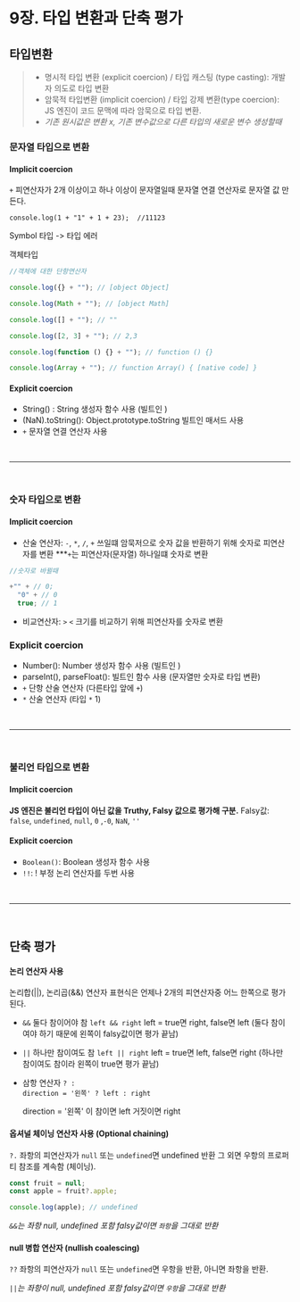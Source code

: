 # 9장. 타입 변환과 단축 평가

## 타입변환

> - 명시적 타입 변환 (explicit coercion) / 타입 캐스팅 (type casting): 개발자 의도로 타입 변환
> - 암묵적 타입변환 (implicit coercion) / 타입 강제 변환(type coercion): JS 엔진이 코드 문맥에 따라 암묵으로 타입 변환.
> - _기존 원시값은 변환 x, 기존 변수값으로 다른 타입의 새로운 변수 생성할때_

### 문자열 타입으로 변환

#### Implicit coercion

`+` 피연산자가 2개 이상이고 하나 이상이 문자열일때 문자열 연결 연산자로 문자열 값 만든다.

`console.log(1 + "1" + 1 + 23);  //11123`

Symbol 타입 -> 타입 에러

객체타입

```js
//객체에 대한 단항연산자

console.log({} + ""); // [object Object]

console.log(Math + ""); // [object Math]

console.log([] + ""); // ""

console.log([2, 3] + ""); // 2,3

console.log(function () {} + ""); // function () {}

console.log(Array + ""); // function Array() { [native code] }
```

#### Explicit coercion

- String() : String 생성자 함수 사용 (빌트인 )
- (NaN).toString(): Object.prototype.toString 빌트인 매서드 사용
- `+` 문자열 연결 연산자 사용

<br>

---

<br>

### 숫자 타입으로 변환

#### Implicit coercion

- 산술 연산자: `-`, `*`, `/`, `+` 쓰일떄 암묵저으로 숫자 값을 반환하기 위해 숫자로 피연산자를 변환
  \*\*\*`+`는 피연산자(문자열) 하나일떄 숫자로 변환

```js
//숫자로 바뀔때

+"" + // 0;
  "0" + // 0
  true; // 1
```

- 비교연산자: `>` `<` 크기를 비교하기 위해 피연산자를 숫자로 변환

### Explicit coercion

- Number(): Number 생성자 함수 사용 (빌트인 )
- parseInt(), parseFloat(): 빌트인 함수 사용 (문자열만 숫자로 타입 변환)
- `+` 단항 산술 연산자 (다른타입 앞에 `+`)
- `*` 산술 연산자 (타입 `*` 1)

<br>

---

<br>

### 불리언 타입으로 변환

#### Implicit coercion

**JS 엔진은 불리언 타입이 아닌 값을 Truthy, Falsy 값으로 평가해 구분.**
Falsy값: `false`, `undefined`, `null`, `0` ,`-0`, `NaN`, `''`

#### Explicit coercion

- `Boolean()`: Boolean 생성자 함수 사용
- `!!`: ! 부정 논리 연산자를 두번 사용

<br>

---

<br>

## 단축 평가

#### **논리 연산자 사용**

논리합(||), 논리곱(&&) 연산자 표현식은 언제나 2개의 피연산자중 어느 한쪽으로 평가된다.

- `&&` 둘다 참이어야 참
  `left && right`
  left = true면 right, false면 left (둘다 참이여야 하기 때문에 왼쪽이 falsy값이면 평가 끝남)

- `||` 하나만 참이여도 참
  `left || right`
  left = true면 left, false면 right (하나만 참이여도 참이라 왼쪽이 true면 평가 끝남)

- 삼항 연산자 `? :`<br>
  `direction = '왼쪽' ? left : right `

  direction = '왼쪽' 이 참이면 left 거짓이면 right

#### **옵셔널 체이닝 연산자 사용 (Optional chaining)**

`?.`
좌항의 피연산자가 `null` 또는 `undefined`면 undefined 반환
그 외면 우항의 프로퍼티 참조를 계속함 (체이닝).

```js
const fruit = null;
const apple = fruit?.apple;

console.log(apple); // undefined
```

_`&&`는 좌항 null, undefined 포함 falsy값이면 `좌항`을 그대로 반환_

#### **null 병합 연산자 (nullish coalescing)**

`??`
좌항의 피연산자가 `null` 또는 `undefined`면 우항을 반환, 아니면 좌항을 반환.

_`||`는 좌항이 null, undefined 포함 falsy값이면 `우항`을 그대로 반환_
